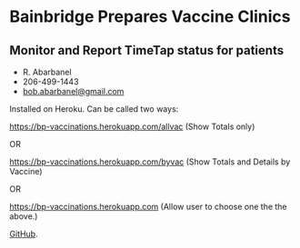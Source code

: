# Bainbridge Prepares Vaccine Clinics
## Monitor and Report TimeTap status for patients

- R. Abarbanel
- 206-499-1443
- bob.abarbanel@gmail.com

Installed on Heroku. Can be called two ways:

https://bp-vaccinations.herokuapp.com/allvac (Show Totals only)

OR

https://bp-vaccinations.herokuapp.com/byvac (Show Totals and Details by Vaccine)

OR

https://bp-vaccinations.herokuapp.com (Allow user to choose one the the above.)



[GitHub](https://github.com/bobabarbanel/bp-vaccinations.git).
